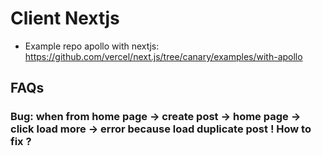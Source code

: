 # Client Nextjs 

- Example repo apollo with nextjs: https://github.com/vercel/next.js/tree/canary/examples/with-apollo

## FAQs

### Bug: when from home page -> create post -> home page -> click load more -> error because load duplicate post ! How to fix ?